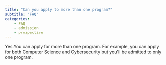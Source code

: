 ```yaml
---
title: "Can you apply to more than one program?"
subtitle: "FAQ"
categories:
    - FAQ
    - admission
    - prospective
---
```


Yes.You can apply for more than one program. For example, you can apply for both Computer Science and Cybersecurity but you'll be admitted to only one program.
